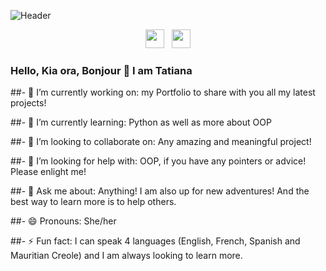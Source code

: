 ![Header](https://lh3.googleusercontent.com/pw/ACtC-3fSHWURB32UIsQ3vifZkUOXx_6konmt27eCKmooWRsGhJZEqP4Yh7jwglrSXnvfLqmSKNr9w2qZb_KSqRc42VcGPLGRVc_OZgFzbwpVJUTfZH2gYX7p_mP-OlypXWDAwiWR3JVnno7NU_K-cFwPAcKNVw=w1304-h978-no?authuser=0)

<p align='center'>
<a href="https://www.instagram.com/lepetitjacaranda/"><img height="30" src="https://github.com/stephenajulu/WaylonWalker/blob/main/icon/instagram.jpg?raw=true"></a>&nbsp;&nbsp;
<a href="https://www.linkedin.com/in/mtbernon/"><img height="30" src="https://github.com/stephenajulu/WaylonWalker/blob/main/icon/linkedin.png?raw=true"></a>
</p>

### Hello, Kia ora, Bonjour 👋  I am Tatiana


##- 🔭 I’m currently working on:
   my Portfolio to share with you all my latest projects!

##- 🌱 I’m currently learning:
   Python as well as more about OOP

##- 👯 I’m looking to collaborate on:
    Any amazing and meaningful project!

##- 🤔 I’m looking for help with:
    OOP, if you have any pointers or advice! Please enlight me!

##- 💬 Ask me about:
    Anything! I am also up for new adventures! And the best way to learn more is to help others.

##- 😄 Pronouns: 
    She/her

##- ⚡ Fun fact: 
    I can speak 4 languages (English, French, Spanish and Mauritian Creole) and I am always looking to learn more.

